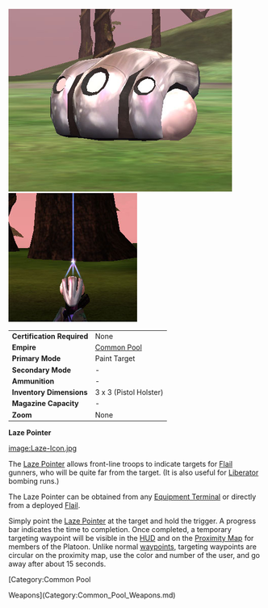 ![](../images/Laze_Pointer.jpg "fig:Laze_Pointer.jpg")
![](../images/Laze_powered.jpg "fig:Laze_powered.jpg")

|                            |                                              |
| -------------------------- | -------------------------------------------- |
| **Certification Required** | None                                         |
| **Empire**                 | [Common Pool](../terminology/Common_Pool.md) |
| **Primary Mode**           | Paint Target                                 |
| **Secondary Mode**         | \-                                           |
| **Ammunition**             | \-                                           |
| **Inventory Dimensions**   | 3 x 3 (Pistol Holster)                       |
| **Magazine Capacity**      | \-                                           |
| **Zoom**                   | None                                         |

**Laze Pointer**

[image:Laze-Icon.jpg](image:Laze-Icon.jpg)

The [Laze Pointer](Laze_Pointer.md) allows front-line troops to
indicate targets for [Flail](../items/Flail.md) gunners, who will be
quite far from the target. (It is also useful for
[Liberator](../vehicles/Liberator.md) bombing runs.)

The Laze Pointer can be obtained from any [Equipment
Terminal](../items/Equipment_Terminal.md) or directly from a deployed
[Flail](../items/Flail.md).

Simply point the [Laze Pointer](Laze_Pointer.md) at the target
and hold the trigger. A progress bar indicates the time to completion.
Once completed, a temporary targeting waypoint will be visible in the
[HUD](../etc/Heads-up_Display.md) and on the [Proximity
Map](../terminology/Proximity_Map.md) for members of the Platoon. Unlike normal
[waypoints](../terminology/Waypoint.md), targeting waypoints are circular on
the proximity map, use the color and number of the user, and go away
after about 15 seconds.

<!--[Category:Game Items](Category:Game_Items.md)-->
<!--[Category:Weapons](Category:Weapons.md)--> [Category:Common Pool
Weapons](Category:Common_Pool_Weapons.md)
